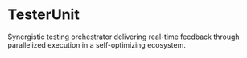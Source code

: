 # TesterUnit
Synergistic testing orchestrator delivering real-time feedback through parallelized execution in a self-optimizing ecosystem.
